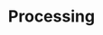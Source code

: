 ---
layout: collection
title: Processing
description: The part of the digital service that allows BSA staff to process claims submitted by employers.
pagination:
  data: collections.processing
  reverse: true
  size: 50
permalink: "processing/{% if pagination.pageNumber > 0 %}page/{{ pagination.pageNumber + 1 }}{% endif %}/"
aside:
  title:  Processing Prototypes
  content: |
    [View claims prototypes](https://adult-social-care-7fe9bafd955a.herokuapp.com/version-index?area=Processing) 
    Password: ascbsa123
---